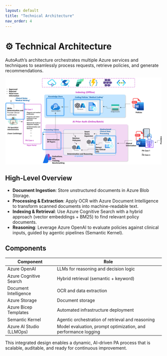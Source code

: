 ```yaml
---
layout: default
title: "Technical Architecture"
nav_order: 4
---
```


# ⚙️ Technical Architecture

AutoAuth’s architecture orchestrates multiple Azure services and techniques to seamlessly process requests, retrieve policies, and generate recommendations.

![Architecture](./images/diagram.png)

## High-Level Overview

- **Document Ingestion**: Store unstructured documents in Azure Blob Storage.
- **Processing & Extraction**: Apply OCR with Azure Document Intelligence to transform scanned documents into machine-readable text.
- **Indexing & Retrieval**: Use Azure Cognitive Search with a hybrid approach (vector embeddings + BM25) to find relevant policy documents.
- **Reasoning**: Leverage Azure OpenAI to evaluate policies against clinical inputs, guided by agentic pipelines (Semantic Kernel).

## Components

| Component                 | Role                               |
|---------------------------|-------------------------------------|
| Azure OpenAI              | LLMs for reasoning and decision logic |
| Azure Cognitive Search    | Hybrid retrieval (semantic + keyword) |
| Document Intelligence      | OCR and data extraction              |
| Azure Storage             | Document storage                     |
| Azure Bicep Templates     | Automated infrastructure deployment  |
| Semantic Kernel           | Agentic orchestration of retrieval and reasoning |
| Azure AI Studio (LLMOps)  | Model evaluation, prompt optimization, and performance logging |

This integrated design enables a dynamic, AI-driven PA process that is scalable, auditable, and ready for continuous improvement.
